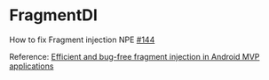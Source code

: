 # FragmentDI
How to fix Fragment injection NPE [#144](https://github.com/android10/Android-CleanArchitecture/issues/144)

Reference: [Efficient and bug-free fragment injection in Android MVP applications](https://medium.com/inspace-labs-blog/efficient-and-bug-free-fragment-injection-in-android-mvp-applications-1245a3dd5a9#.jsukhqrz5)
